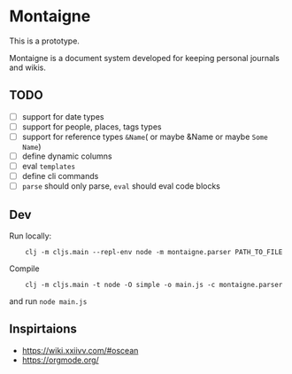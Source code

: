 # Montaigne

This is a prototype.

Montaigne is a document system developed for keeping personal journals and wikis.

## TODO

 - [ ] support for date types
 - [ ] support for people, places, tags types
 - [ ] support for reference types `&Name`( or maybe &Name or maybe `Some Name`)
 - [ ] define dynamic columns
 - [ ] eval `templates`
 - [ ] define cli commands
 - [ ] `parse` should only parse, `eval` should eval code blocks

## Dev

Run locally:

```
    clj -m cljs.main --repl-env node -m montaigne.parser PATH_TO_FILE
```

Compile

```
    clj -m cljs.main -t node -O simple -o main.js -c montaigne.parser
```

and run `node main.js`


## Inspirtaions

 - https://wiki.xxiivv.com/#oscean
 - https://orgmode.org/